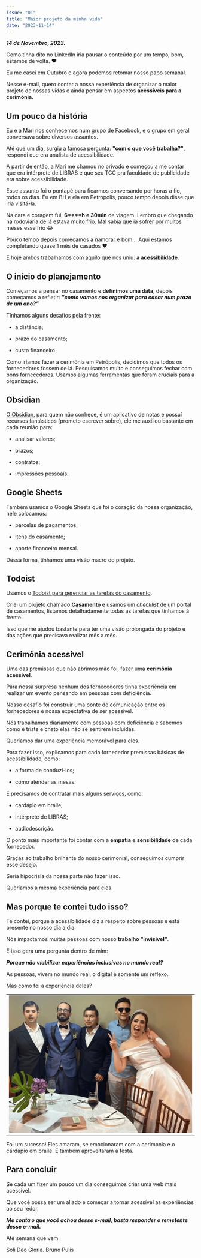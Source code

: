 ```yaml
---
issue: "01"
title: "Maior projeto da minha vida"
date: "2023-11-14"
---
```


_**14 de Novembro, 2023.**_

Como tinha dito no LinkedIn iria pausar o conteúdo por um tempo, bom, estamos de volta. ❤

Eu me casei em Outubro e agora podemos retomar nosso papo semanal.

Nesse e-mail, quero contar a nossa experiência de organizar o maior projeto de nossas vidas e ainda pensar em aspectos **acessíveis para a cerimônia.**

## Um pouco da história

Eu e a Mari nos conhecemos num grupo de Facebook, e o grupo em geral conversava sobre diversos assuntos.

Até que um dia, surgiu a famosa pergunta: **"com o que você trabalha?"**, respondi que era analista de acessibilidade.

A partir de então, a Mari me chamou no privado e começou a me contar que era intérprete de LIBRAS e que seu TCC pra faculdade de publicidade era sobre acessibilidade.

Esse assunto foi o pontapé para ficarmos conversando por horas a fio, todos os dias. Eu em BH e ela em Petrópolis, pouco tempo depois disse que iria visitá-la.

Na cara e coragem fui, **6****h e 30min** de viagem. Lembro que chegando na rodoviária de lá estava muito frio. Mal sabia que ia sofrer por muitos meses esse frio 😂

Pouco tempo depois começamos a namorar e bom... Aqui estamos completando quase 1 mês de casados ❤

E hoje ambos trabalhamos com aquilo que nos uniu: **a acessibilidade**.

## O início do planejamento

Começamos a pensar no casamento e **definimos uma data**, depois começamos a refletir: _**"como vamos nos organizar para casar num prazo de um ano?"**_

Tínhamos alguns desafios pela frente:

- a distância;

- prazo do casamento;

- custo financeiro.

Como iríamos fazer a cerimônia em Petrópolis, decidimos que todos os fornecedores fossem de lá. Pesquisamos muito e conseguimos fechar com bons fornecedores. Usamos algumas ferramentas que foram cruciais para a organização.

## Obsidian

[O Obsidian](https://obsidian.md/), para quem não conhece, é um aplicativo de notas e possuí recursos fantásticos (prometo escrever sobre), ele me auxiliou bastante em cada reunião para:

- analisar valores;

- prazos;

- contratos;

- impressões pessoais.

## Google Sheets

Também usamos o Google Sheets que foi o coração da nossa organização, nele colocamos:

- parcelas de pagamentos;

- itens do casamento;

- aporte financeiro mensal.

Dessa forma, tínhamos uma visão macro do projeto.

## Todoist

Usamos o [Todoist para gerenciar as tarefas do casamento](https://todoist.com/pt-BR).

Criei um projeto chamado **Casamento** e usamos um _checklist_ de um portal de casamentos, listamos detalhadamente todas as tarefas que tínhamos à frente.

Isso que me ajudou bastante para ter uma visão prolongada do projeto e das ações que precisava realizar mês a mês.

## Cerimônia acessível

Uma das premissas que não abrimos mão foi, fazer uma **cerimônia acessível**.

Para nossa surpresa nenhum dos fornecedores tinha experiência em realizar um evento pensando em pessoas com deficiência.

Nosso desafio foi construir uma ponte de comunicação entre os fornecedores e nossa expectativa de ser acessível.

Nós trabalhamos diariamente com pessoas com deficiência e sabemos como é triste e chato elas não se sentirem incluídas.

Queríamos dar uma experiência memorável para eles.

Para fazer isso, explicamos para cada fornecedor premissas básicas de acessibilidade, como:

- a forma de conduzi-los;

- como atender as mesas.

E precisamos de contratar mais alguns serviços, como:

- cardápio em braile;

- intérprete de LIBRAS;

- audiodescrição.

O ponto mais importante foi contar com a **empatia** e **sensibilidade** de cada fornecedor.

Graças ao trabalho brilhante do nosso cerimonial, conseguimos cumprir esse desejo.

Seria hipocrisia da nossa parte não fazer isso.

Queríamos a mesma experiência para eles.

## Mas porque te contei tudo isso?

Te contei, porque a acessibilidade diz a respeito sobre pessoas e está presente no nosso dia a dia.

Nós impactamos muitas pessoas com nosso **trabalho "invisível"**.

E isso gera uma pergunta dentro de mim:

**_Porque não viabilizar experiências inclusivas no mundo real?_**

As pessoas, vivem no mundo real, o digital é somente um reflexo.

Mas como foi a experiência deles?

<table><tbody><tr><td><img src="images/Of262c7UmPQTz6o4MtLLmwWJAnwewWjRCAvtcjT0.png" alt="Da esquerda para direita: Daniel está usando um terno preto e blusa rosa claro, Pulis vestindo um terno azul jeans, Renan um terno preto e blusa branca com um coque de samurai, Giovanni está de blusa social azul clara e calça beje e óculos escuros, Mari está celebrando fazendo uma careta de felicidade. Na mesa está o cardápio em braile." width="640"></td></tr></tbody></table>

Foi um sucesso! Eles amaram, se emocionaram com a cerimonia e o cardápio em braile. E também aproveitaram a festa.

## Para concluir

Se cada um fizer um pouco um dia conseguimos criar uma web mais acessível.

Que você possa ser um aliado e começar a tornar acessível as experiências ao seu redor.

**_Me conta o que você achou desse e-mail, basta responder o remetente desse e-mail._**

Até semana que vem.

Soli Deo Gloria. Bruno Pulis
